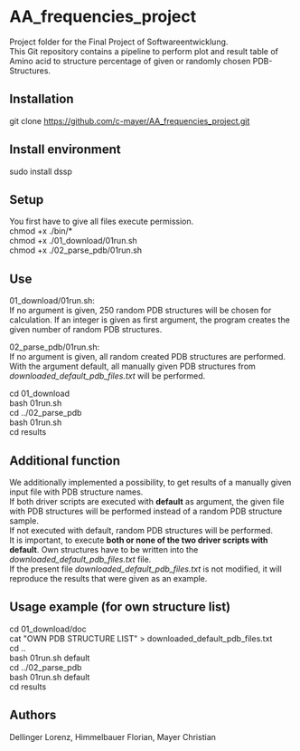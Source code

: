 # AA_frequencies_project
Project folder for the Final Project of Softwareentwicklung.<br>
This Git repository contains a pipeline to perform plot and result table of Amino acid to structure percentage of given or randomly chosen PDB-Structures.

## Installation
git clone https://github.com/c-mayer/AA_frequencies_project.git

## Install environment
sudo install dssp

## Setup
You first have to give all files execute permission.<br>
chmod +x ./bin/*<br>
chmod +x ./01_download/01run.sh<br>
chmod +x ./02_parse_pdb/01run.sh<br>

## Use
01_download/01run.sh:<br>
If no argument is given, 250 random PDB structures will be chosen for calculation. If an integer is given as first argument, the program creates the given number of random PDB structures.<br>

02_parse_pdb/01run.sh:<br>
If no argument is given, all random created PDB structures are performed. With the argument default, all manually given PDB structures from *downloaded_default_pdb_files.txt* will be performed.<br>

cd 01_download<br>
bash 01run.sh<br>
cd ../02_parse_pdb<br>
bash 01run.sh<br>
cd results<br>

## Additional function
We additionally implemented a possibility, to get results of a manually given input file with PDB structure names.<br>
If both driver scripts are executed with **default** as argument, the given file with PDB structures will be performed instead of a random PDB structure sample.<br>
If not executed with default, random PDB structures will be performed.<br>
It is important, to execute **both or none of the two driver scripts with default**. Own structures have to be written into the *downloaded_default_pdb_files.txt* file.<br>
If the present file *downloaded_default_pdb_files.txt* is not modified, it will reproduce the results that were given as an example.<br>

## Usage example (for own structure list)
cd 01_download/doc<br>
cat "OWN PDB STRUCTURE LIST" > downloaded_default_pdb_files.txt<br>
cd ..<br>
bash 01run.sh default<br>
cd ../02_parse_pdb<br>
bash 01run.sh default<br>
cd results<br>

## Authors
Dellinger Lorenz, Himmelbauer Florian, Mayer Christian
